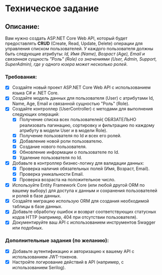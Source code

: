 # Техническое задание

## Описание:

Вам нужно создать ASP.NET Core Web API, который будет предоставлять **CRUD** (Create, Read, Update, Delete) операции для управления списком пользователей. У каждого пользователя должны быть следующие атрибуты: _Id, Имя (Name), Возраст (Age), Email и связанная сущность "Роль" (Role) со значениями (User, Admin, Support, SuperAdmin), где у одного юзера может несколько ролей_.

### Требования:
- [x] Создайте новый проект ASP.NET Core Web API с использованием языка C# и .NET Core.
- [x] Создайте модель данных для пользователя (User) с атрибутами Id, Name, Age, Email и связанной сущностью "Роль" (Role).
- [x] Создайте контроллер (UserController) с методами для выполнения следующих операций:
    - [x] Получение списка всех пользователей( ОБЯЗАТЕЛЬНО реализовать пагинацию, сортировку и фильтрацию по каждому атрибуту в модели User и в модели Role).
    - [x] Получение пользователя по Id и всех его ролей.
    - [x] Добавление новой роли пользователю.
    - [x] Создание нового пользователя.
    - [x] Обновление информации о пользователе по Id.
    - [x] Удаление пользователя по Id.
- [x] Добавьте в контроллер бизнес-логику для валидации данных:
    - [x] Проверка наличия обязательных полей (Имя, Возраст, Email).
    - [x] Проверка уникальности Email.
    - [x] Проверка возраста на положительное число.
- [x] Используйте Entity Framework Core (или любой другой ORM по вашему выбору) для доступа к данным и сохранения пользователей и ролей в базе данных.
- [x] Создайте миграцию использую ORM для создания необходимой таблицы в базе данных.
- [x] Добавьте обработку ошибок и возврат соответствующих статусных кодов HTTP (например, 404 при отсутствии пользователя).
- [x] Документируйте ваш API с использованием инструментов Swagger или подобных.
### Дополнительные задания (по желанию):
- [x] Добавьте аутентификацию и авторизацию к вашему API с использованием JWT-токенов.
- [x] Настройте логирование действий в API (например, с использованием Serilog).
